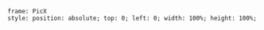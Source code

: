 ```custom-frames
frame: PicX
style: position: absolute; top: 0; left: 0; width: 100%; height: 100%;
```
